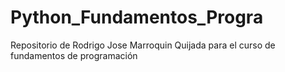 # Python_Fundamentos_Progra
Repositorio de Rodrigo Jose Marroquin Quijada para el curso de fundamentos de programación
